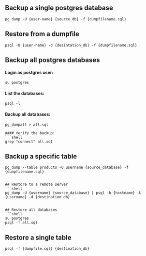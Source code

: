 ## Backup a single postgres database

```shell
pg_dump -U {user-name} {source_db} -f {dumpfilename.sql}
```


## Restore from a dumpfile
```shell
psql -U {user-name} -d {desintation_db} -f {dumpfilename.sql}
```

## Backup all postgres databases

#### Login as postgres user:
```shell
su postgres
```

#### List the databases:
```shell
psql -l
```

#### Backup all databases:
```shell
pg_dumpall > all.sql

#### Verify the backup:
```shell
grep "connect" all.sql
```

## Backup a specific table
```table
pg_dump --table products -U username {source_database} -f {dumpfilename.sql}


## Restore to a remote server
```shell
pg_dump -U {username} {source_database} | psql -h {hostname} -U {username} -d {destination_db}


## Restore all databases
```shell
su postgres
psql -f all.sql
```

## Restore a single table
```shell
psql -f {dumpfile.sql} {destination_db}

